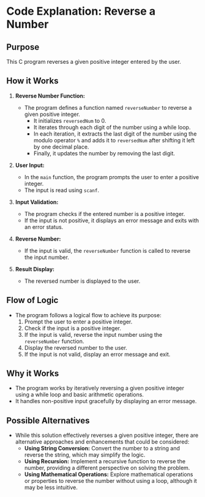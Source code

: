 # Code Explanation: Reverse a Number

## Purpose

This C program reverses a given positive integer entered by the user.

## How it Works

1. **Reverse Number Function:**
   - The program defines a function named `reverseNumber` to reverse a given positive integer.
     - It initializes `reversedNum` to 0.
     - It iterates through each digit of the number using a while loop.
     - In each iteration, it extracts the last digit of the number using the modulo operator `%` and adds it to `reversedNum` after shifting it left by one decimal place.
     - Finally, it updates the number by removing the last digit.

2. **User Input:**
   - In the `main` function, the program prompts the user to enter a positive integer.
   - The input is read using `scanf`.

3. **Input Validation:**
   - The program checks if the entered number is a positive integer.
   - If the input is not positive, it displays an error message and exits with an error status.

4. **Reverse Number:**
   - If the input is valid, the `reverseNumber` function is called to reverse the input number.

5. **Result Display:**
   - The reversed number is displayed to the user.

## Flow of Logic

- The program follows a logical flow to achieve its purpose:
  1. Prompt the user to enter a positive integer.
  2. Check if the input is a positive integer.
  3. If the input is valid, reverse the input number using the `reverseNumber` function.
  4. Display the reversed number to the user.
  5. If the input is not valid, display an error message and exit.

## Why it Works

- The program works by iteratively reversing a given positive integer using a while loop and basic arithmetic operations.
- It handles non-positive input gracefully by displaying an error message.

## Possible Alternatives

- While this solution effectively reverses a given positive integer, there are alternative approaches and enhancements that could be considered:
  - **Using String Conversion:** Convert the number to a string and reverse the string, which may simplify the logic.
  - **Using Recursion:** Implement a recursive function to reverse the number, providing a different perspective on solving the problem.
  - **Using Mathematical Operations:** Explore mathematical operations or properties to reverse the number without using a loop, although it may be less intuitive.
